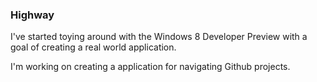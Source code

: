 ### Highway

I've started toying around with the Windows 8 Developer Preview with a goal of creating a real world application.

I'm working on creating a application for navigating Github projects.